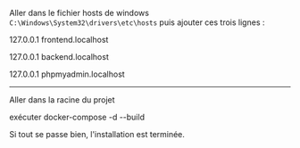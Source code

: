 Aller dans le fichier hosts de windows `C:\Windows\System32\drivers\etc\hosts` puis ajouter ces trois lignes :

127.0.0.1 frontend.localhost

127.0.0.1 backend.localhost

127.0.0.1 phpmyadmin.localhost

---

Aller dans la racine du projet

exécuter docker-compose -d --build

Si tout se passe bien, l'installation est terminée.